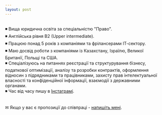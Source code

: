 ```yaml
---
layout: post
---
```

<br>
◾ Вища юридична освіта за спеціальністю "Право".<br>
◾ Англійська рівня B2 (Upper intermediate).<br>
◾ Працюю понад 5 років з компаніями та фрілансерами ІТ-сектору.<br>
◾ Маю досвід роботи з компаніями із Казахстану, Ізраїлю, Великої Британії, Польщі та США.<br>
◾ Спеціалізуюсь на питаннях реєстрації та структурування бізнесу, податкової оптимізації, аналізу та розробки контрактів, оформлення відносин з підрядниками та працівниками, захисту прав інтелектуальної власності та конфіденційної інформації, взаємодії з державними органами.<br>
◾ Час від часу пишу в <a href="https://www.instagram.com/digital__lawyer/">Інстаграмі</a>.<br><br>

✉ Якщо у вас є пропозиції до співпраці - <a href="mailto:baranov.online@gmail.com">напишіть мені</a>.
